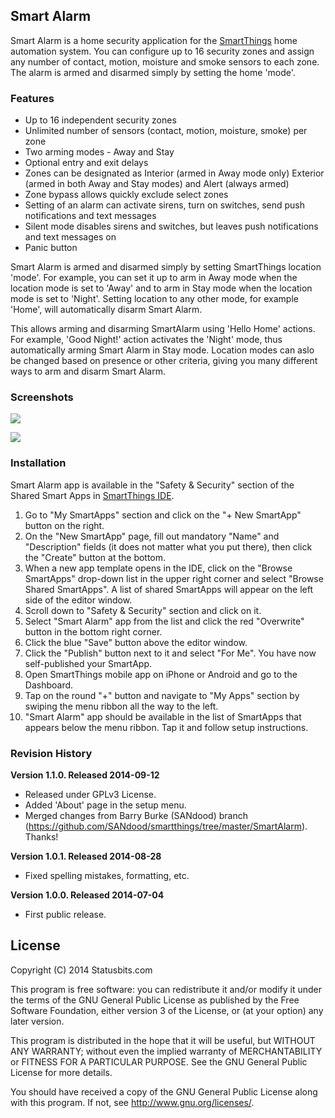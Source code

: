 ## Smart Alarm

Smart Alarm is a home security application for the
[SmartThings](http://fbuy.me/bb9pe) home automation system. You can configure
up to 16 security zones and assign any number of contact, motion, moisture and
smoke sensors to each zone. The alarm is armed and disarmed simply by setting
the home 'mode'.


### Features

* Up to 16 independent security zones
* Unlimited number of sensors (contact, motion, moisture, smoke) per zone
* Two arming modes - Away and Stay
* Optional entry and exit delays
* Zones can be designated as Interior (armed in Away mode only) Exterior
(armed in both Away and Stay modes) and Alert (always armed)
* Zone bypass allows quickly exclude select zones
* Setting of an alarm can activate sirens, turn on switches, send push
notifications and text messages
* Silent mode disables sirens and switches, but leaves push notifications and
text messages on
* Panic button

Smart Alarm is armed and disarmed simply by setting SmartThings location 'mode'.
For example, you can set it up to arm in Away mode when the location mode is
set to 'Away' and to arm in Stay mode when the location mode is set to 'Night'.
Setting location to any other mode, for example 'Home', will automatically
disarm Smart Alarm.

This allows arming and disarming SmartAlarm using 'Hello Home' actions. For
example, 'Good Night!' action activates the 'Night' mode, thus automatically
arming Smart Alarm in Stay mode. Location modes can aslo be changed based on
presence or other criteria, giving you many different ways to arm and disarm
Smart Alarm.


### Screenshots

![](https://sites.google.com/site/statusbits/pictures/SmartAlarm1.jpg)

![](https://sites.google.com/site/statusbits/pictures/SmartAlarm2.jpg)


### Installation

Smart Alarm app is available in the "Safety & Security" section of the Shared
Smart Apps in [SmartThings IDE](https://graph.api.smartthings.com).

1. Go to "My SmartApps" section and click on the "+ New SmartApp" button on the
right.
2. On the "New SmartApp" page, fill out mandatory "Name" and "Description"
fields (it does not matter what you put there), then click the "Create" button
at the bottom.
3. When a new app template opens in the IDE, click on the "Browse SmartApps"
drop-down list in the upper right corner and select "Browse Shared SmartApps".
A list of shared SmartApps will appear on the left side of the editor window.
4. Scroll down to "Safety & Security" section and click on it.
5. Select "Smart Alarm" app from the list and click the red "Overwrite" button
in the bottom right corner.
6. Click the blue "Save" button above the editor window.
7. Click the "Publish" button next to it and select "For Me". You have now
self-published your SmartApp.
8. Open SmartThings mobile app on iPhone or Android and go to the Dashboard.
9. Tap on the round "+" button and navigate to "My Apps" section by swiping
the menu ribbon all the way to the left.
10. "Smart Alarm" app should be available in the list of SmartApps that
appears below the menu ribbon. Tap it and follow setup instructions.


### Revision History

**Version 1.1.0. Released 2014-09-12**
* Released under GPLv3 License.
* Added 'About' page in the setup menu.
* Merged changes from Barry Burke (SANdood) branch
(https://github.com/SANdood/smartthings/tree/master/SmartAlarm). Thanks!

**Version 1.0.1. Released 2014-08-28**
* Fixed spelling mistakes, formatting, etc.

**Version 1.0.0. Released 2014-07-04**
* First public release.


License
-------

Copyright (C) 2014 Statusbits.com

This program is free software: you can redistribute it and/or modify it
under the terms of the GNU General Public License as published by the Free
Software Foundation, either version 3 of the License, or (at your option)
any later version.

This program is distributed in the hope that it will be useful, but
WITHOUT ANY WARRANTY; without even the implied warranty of MERCHANTABILITY
or FITNESS FOR A PARTICULAR PURPOSE.  See the GNU General Public License
for more details.

You should have received a copy of the GNU General Public License along
with this program.  If not, see <http://www.gnu.org/licenses/>.
